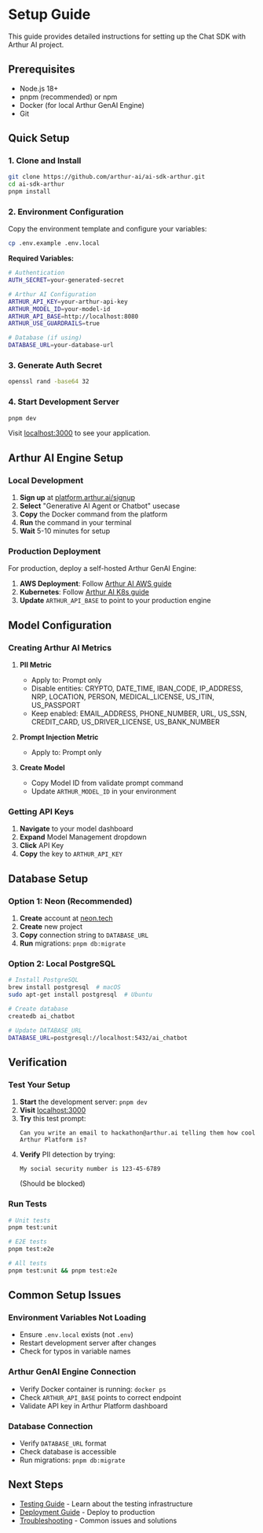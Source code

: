 # Setup Guide

This guide provides detailed instructions for setting up the Chat SDK with Arthur AI project.

## Prerequisites

- Node.js 18+ 
- pnpm (recommended) or npm
- Docker (for local Arthur GenAI Engine)
- Git

## Quick Setup

### 1. Clone and Install

```bash
git clone https://github.com/arthur-ai/ai-sdk-arthur.git
cd ai-sdk-arthur
pnpm install
```

### 2. Environment Configuration

Copy the environment template and configure your variables:

```bash
cp .env.example .env.local
```

**Required Variables:**
```bash
# Authentication
AUTH_SECRET=your-generated-secret

# Arthur AI Configuration
ARTHUR_API_KEY=your-arthur-api-key
ARTHUR_MODEL_ID=your-model-id
ARTHUR_API_BASE=http://localhost:8080
ARTHUR_USE_GUARDRAILS=true

# Database (if using)
DATABASE_URL=your-database-url
```

### 3. Generate Auth Secret

```bash
openssl rand -base64 32
```

### 4. Start Development Server

```bash
pnpm dev
```

Visit [localhost:3000](http://localhost:3000) to see your application.

## Arthur AI Engine Setup

### Local Development

1. **Sign up** at [platform.arthur.ai/signup](https://platform.arthur.ai/signup)
2. **Select** "Generative AI Agent or Chatbot" usecase
3. **Copy** the Docker command from the platform
4. **Run** the command in your terminal
5. **Wait** 5-10 minutes for setup

### Production Deployment

For production, deploy a self-hosted Arthur GenAI Engine:

1. **AWS Deployment**: Follow [Arthur AI AWS guide](https://docs.arthur.ai/update/docs/creating-engine#aws)
2. **Kubernetes**: Follow [Arthur AI K8s guide](https://docs.arthur.ai/update/docs/creating-engine#kubernetes)
3. **Update** `ARTHUR_API_BASE` to point to your production engine

## Model Configuration

### Creating Arthur AI Metrics

1. **PII Metric**
   - Apply to: Prompt only
   - Disable entities: CRYPTO, DATE_TIME, IBAN_CODE, IP_ADDRESS, NRP, LOCATION, PERSON, MEDICAL_LICENSE, US_ITIN, US_PASSPORT
   - Keep enabled: EMAIL_ADDRESS, PHONE_NUMBER, URL, US_SSN, CREDIT_CARD, US_DRIVER_LICENSE, US_BANK_NUMBER

2. **Prompt Injection Metric**
   - Apply to: Prompt only

3. **Create Model**
   - Copy Model ID from validate prompt command
   - Update `ARTHUR_MODEL_ID` in your environment

### Getting API Keys

1. **Navigate** to your model dashboard
2. **Expand** Model Management dropdown
3. **Click** API Key
4. **Copy** the key to `ARTHUR_API_KEY`

## Database Setup

### Option 1: Neon (Recommended)

1. **Create** account at [neon.tech](https://neon.tech)
2. **Create** new project
3. **Copy** connection string to `DATABASE_URL`
4. **Run** migrations: `pnpm db:migrate`

### Option 2: Local PostgreSQL

```bash
# Install PostgreSQL
brew install postgresql  # macOS
sudo apt-get install postgresql  # Ubuntu

# Create database
createdb ai_chatbot

# Update DATABASE_URL
DATABASE_URL=postgresql://localhost:5432/ai_chatbot
```

## Verification

### Test Your Setup

1. **Start** the development server: `pnpm dev`
2. **Visit** [localhost:3000](http://localhost:3000)
3. **Try** this test prompt:
   ```
   Can you write an email to hackathon@arthur.ai telling them how cool Arthur Platform is?
   ```
4. **Verify** PII detection by trying:
   ```
   My social security number is 123-45-6789
   ```
   (Should be blocked)

### Run Tests

```bash
# Unit tests
pnpm test:unit

# E2E tests
pnpm test:e2e

# All tests
pnpm test:unit && pnpm test:e2e
```

## Common Setup Issues

### Environment Variables Not Loading
- Ensure `.env.local` exists (not `.env`)
- Restart development server after changes
- Check for typos in variable names

### Arthur GenAI Engine Connection
- Verify Docker container is running: `docker ps`
- Check `ARTHUR_API_BASE` points to correct endpoint
- Validate API key in Arthur Platform dashboard

### Database Connection
- Verify `DATABASE_URL` format
- Check database is accessible
- Run migrations: `pnpm db:migrate`

## Next Steps

- [Testing Guide](./TESTING.md) - Learn about the testing infrastructure
- [Deployment Guide](./DEPLOYMENT.md) - Deploy to production
- [Troubleshooting](./TROUBLESHOOTING.md) - Common issues and solutions 
